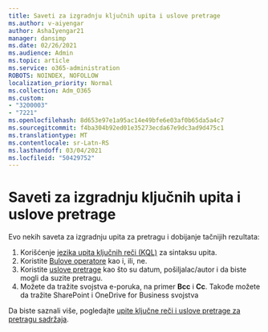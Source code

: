 ```yaml
---
title: Saveti za izgradnju ključnih upita i uslove pretrage
ms.author: v-aiyengar
author: AshaIyengar21
manager: dansimp
ms.date: 02/26/2021
ms.audience: Admin
ms.topic: article
ms.service: o365-administration
ROBOTS: NOINDEX, NOFOLLOW
localization_priority: Normal
ms.collection: Adm_O365
ms.custom:
- "3200003"
- "7221"
ms.openlocfilehash: 8d653e97e1a95ac14e49bfe6e03af0b65da5a4c7
ms.sourcegitcommit: f4ba304b92ed01e35273ecda67e9dc3ad9d475c1
ms.translationtype: MT
ms.contentlocale: sr-Latn-RS
ms.lasthandoff: 03/04/2021
ms.locfileid: "50429752"
---
```

# <a name="tips-for-building-keyword-queries-and-search-conditions"></a>Saveti za izgradnju ključnih upita i uslove pretrage

Evo nekih saveta za izgradnju upita za pretragu i dobijanje tačnijih rezultata:

1. Korišćenje [jezika upita ključnih reči (KQL)](https://go.microsoft.com/fwlink/?linkid=2101591) za sintaksu upita.
1. Koristite [Bulove operatore](https://go.microsoft.com/fwlink/?linkid=2101592) kao i, ili, ne.
1. Koristite [uslove pretrage](https://go.microsoft.com/fwlink/?linkid=2102410) kao što su datum, pošiljalac/autor i da biste mogli da suzite pretragu.
1. Možete da tražite svojstva e-poruka, na primer **Bcc** i **Cc**. Takođe možete da tražite SharePoint i OneDrive for Business svojstva

Da biste saznali više, pogledajte [upite ključne reči i uslove pretrage za pretragu sadržaja](https://go.microsoft.com/fwlink/?linkid=2102411).
